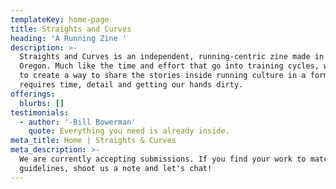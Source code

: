 ```yaml
---
templateKey: home-page
title: Straights and Curves
heading: 'A Running Zine '
description: >-
  Straights and Curves is an independent, running-centric zine made in Portland,
  Oregon. Much like the time and effort that go into training cycles, we set out
  to create a way to share the stories inside running culture in a format that
  requires time, detail and getting our hands dirty.
offerings:
  blurbs: []
testimonials:
  - author: '-Bill Bowerman'
    quote: Everything you need is already inside.
meta_title: Home | Straights & Curves
meta_description: >-
  We are currently accepting submissions. If you find your work to match our
  guidelines, shoot us a note and let's chat!
---
```


